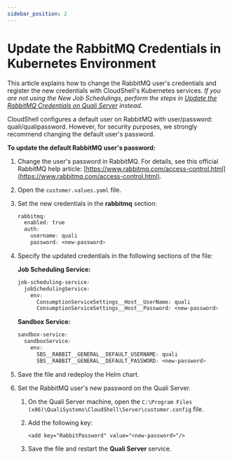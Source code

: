 ```yaml
---
sidebar_position: 2
---
```


# Update the RabbitMQ Credentials in Kubernetes Environment

This article explains how to change the RabbitMQ user's credentials and register the new credentials with CloudShell's Kubernetes services. *If you are not using the New Job Schedulings, perform the steps in [Update the RabbitMQ Credentials on Quali Server](https://help.quali.com/Online%20Help/0.0/Portal/Content/IG/Appendices/update-default-rabbitmq-credentials.htm) instead*.

CloudShell configures a default user on RabbitMQ with user/password: quali/qualipassword. However, for security purposes, we strongly recommend changing the default user's password.

**To update the default RabbitMQ user's password:**

1. Change the user's password in RabbitMQ. For details, see this official RabbitMQ help article: [https://www.rabbitmq.com/access-control.html](https://www.rabbitmq.com/access-control.html).
2. Open the `customer.values.yaml` file.
3. Set the new credentials in the **rabbitmq** section:
    
    ```css
    rabbitmq:
      enabled: true
      auth:
        username: quali
        password: <new-password>
    ```
    
4. Specify the updated credentials in the following sections of the file:
    
    **Job Scheduling Service:**
    
    ```css
    job-scheduling-service:
      jobSchedulingService:
        env:
          ConsumptionServiceSettings__Host__UserName: quali
          ConsumptionServiceSettings__Host__Password: <new-password>
    ```
    
    **Sandbox Service:**
    
    ```css
    sandbox-service:
      sandboxService:
        env:
          SBS__RABBIT__GENERAL__DEFAULT_USERNAME: quali
          SBS__RABBIT__GENERAL__DEFAULT_PASSWORD: <new-password>
    ```
    
5. Save the file and redeploy the Helm chart.
6. Set the RabbitMQ user's new password on the Quali Server.
    1. On the Quali Server machine, open the `C:\Program Files (x86)\QualiSystems\CloudShell\Server\customer.config` file.
    2. Add the following key:
        
        `<add key="RabbitPassword" value="<new-password>"/>`
        
    3. Save the file and restart the **Quali Server** service.